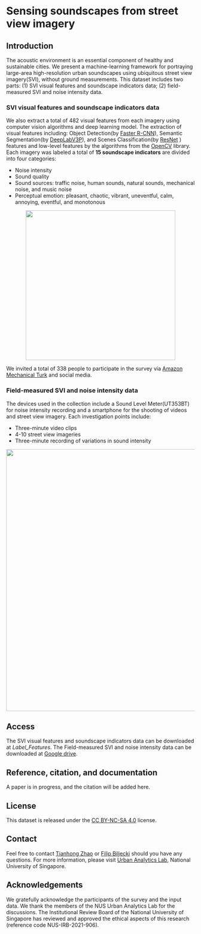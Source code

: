# Sensing soundscapes from street view imagery

## Introduction
The acoustic environment is an essential component of healthy and sustainable cities. We present a machine-learning framework for portraying large-area high-resolution urban soundscapes using ubiquitous street view imagery(SVI), without ground measurements. This dataset includes two parts: (1) SVI visual features and soundscape indicators data; (2) field-measured SVI and noise intensity data.

### SVI visual features and soundscape indicators data
We also extract a total of 482 visual features from each imagery using computer vision algorithms and deep learning model. The extraction of visual features including: Object Detection(by [Faster R-CNN](https://pytorch.org/vision/stable/generated/torchvision.models.detection.fasterrcnn_resnet50_fpn.html#torchvision.models.detection.fasterrcnn_resnet50_fpn)), Semantic Segmentation(by [DeepLabV3P](https://github.com/PaddlePaddle/PaddleSeg)), and Scenes Classification(by [ResNet](https://pytorch.org/vision/stable/generated/torchvision.models.resnet50.html?highlight=resnet#torchvision.models.resnet50)
) features and low-level features by the algorithms from the [OpenCV](https://opencv.org/) library. Each imagery was labeled a total of **15 soundscape indicators** are divided into four categories:
* Noise intensity
* Sound quality
* Sound sources: traffic noise, human sounds, natural sounds, mechanical noise, and music noise
* Perceptual emotion: pleasant, chaotic, vibrant, uneventful, calm, annoying, eventful, and monotonous

<div align=center>
<img src="https://github.com/ualsg/Visual-soundscapes/blob/main/fig1.png" width="400px">
</div>

We invited a total of 338 people to participate in the survey via [Amazon Mechanical Turk](https://www.mturk.com/) and social media.

### Field-measured SVI and noise intensity data
The devices used in the collection include a Sound Level Meter(UT353BT) for noise intensity recording and a smartphone for the shooting of videos and street view imagery. Each investigation points include:
* Three-minute video clips
* 4-10 street view imageries
* Three-minute recording of variations in sound intensity 

<div align=center>
<img src="https://github.com/ualsg/Visual-soundscapes/blob/main/fig2.png" width="700px">
</div>

## Access

The SVI visual features and soundscape indicators data can be downloaded at *Label_Features*. The Field-measured SVI and noise intensity data can be downloaded at [Google drive](https://drive.google.com/file/d/1b10aG0O88OPRacefSby1UJ45gu55bkj4/view?usp=sharing).

## Reference, citation, and documentation
A paper is in progress, and the citation will be added here.

## License
This dataset is released under the [CC BY-NC-SA 4.0](https://creativecommons.org/licenses/by-nc-sa/4.0/) license.

## Contact
Feel free to contact [Tianhong Zhao](https://ual.sg/authors/tianhong/)  or [Filip Biljecki](https://ual.sg/authors/filip/) should you have any questions.
For more information, please visit  [Urban Analytics Lab](https://ual.sg/), National University of Singapore.

## Acknowledgements
We gratefully acknowledge the participants of the survey and the input data. We thank the members of the NUS Urban Analytics Lab for the discussions. The Institutional Review Board of the National University of Singapore has reviewed and approved the ethical aspects of this research (reference code NUS-IRB-2021-906).

